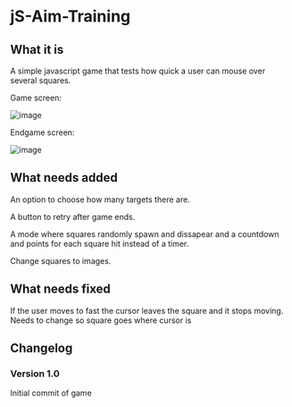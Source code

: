 # jS-Aim-Training
## What it is

A simple javascript game that tests how quick a user can mouse over several squares.

Game screen:

![image](https://user-images.githubusercontent.com/67561957/221831867-39a90a20-bcda-4d11-b122-30592d86bc44.png)

Endgame screen:

![image](https://user-images.githubusercontent.com/67561957/221832007-4f2c5ddb-9fc5-42ea-ae40-5071c3f5657f.png)

## What needs added 
An option to choose how many targets there are.

A button to retry after game ends.

A mode where squares randomly spawn and dissapear and a countdown and points for each square hit instead of a timer.

Change squares to images.


## What needs fixed
If the user moves to fast the cursor leaves the square and it stops moving. Needs to change so square goes where cursor is

## Changelog
### Version 1.0
Initial commit of game

